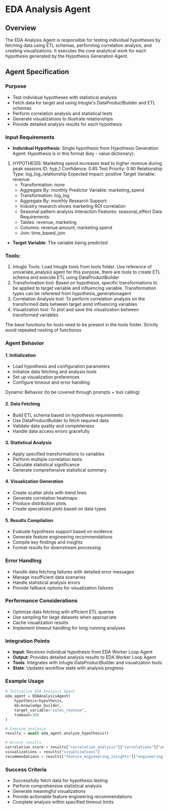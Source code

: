 # EDA Analysis Agent

## Overview
The EDA Analysis Agent is responsible for testing individual hypotheses by fetching data using ETL schemas, performing correlation analysis, and creating visualizations. It executes the core analytical work for each hypothesis generated by the Hypothesis Generation Agent.

## Agent Specification

### Purpose
- Test individual hypotheses with statistical analysis
- Fetch data for target and using Intugle's DataProductBuilder and ETL schemas
- Perform correlation analysis and statistical tests
- Generate visualizations to illustrate relationships
- Provide detailed analysis results for each hypothesis

### Input Requirements
- **Individual Hypothesis**: Single hypothesis from Hypothesis Generation Agent:
Hypothesis is in this format (key - value dictionary):
1. HYPOTHESIS: Marketing spend increases lead to higher revenue during peak seasons
   ID: hyp_1
   Confidence: 0.85
   Test Priority: 0.90
   Relationship Type: log_log_relationship
   Expected Impact: positive
   Target Variable: revenue
     - Transformation: none
     - Aggregate By: monthly
   Predictor Variable: marketing_spend
     - Transformation: log_log
     - Aggregate By: monthly
   Research Support:
     - Industry research shows marketing ROI correlation
     - Seasonal pattern analysis
   Interaction Features: seasonal_effect
   Data Requirements:
     - Tables: revenue, marketing
     - Columns: revenue.amount, marketing.spend
     - Join: time_based_join    

- **Target Variable**: The variable being predicted

### Tools:
1. Intugle Tools: Load Intugle tools from tools folder. Use reference of univariate_analysis agent for this purpose, there are tools to create ETL schema and execute ETL using DataProductBuilder
2. Transformation tool: Based on hypothesis, specific transformations to be applied to target variable and influencing variable. Transformation types can be referered from hypothesis_generationagent
3. Correlation Analysis tool: To perform correlation analysis on the transformed data between target annd influencing variables
4. Visualization tool: To plot and save the visualization between transformed variables

The base functions for tools need to be present in the tools folder. Strictly avoid repeated nesting of functionss


### Agent Behavior
#### 1. Initialization
- Load hypothesis and configuration parameters
- Initialize data fetching and analysis tools
- Set up visualization preferences
- Configure timeout and error handling


Dynamic Behavior (to be covered through prompts + tool calling)
#### 2. Data Fetching
- Build ETL schema based on hypothesis requirements
- Use DataProductBuilder to fetch required data
- Validate data quality and completeness
- Handle data access errors gracefully

#### 3. Statistical Analysis
- Apply specified transformations to variables
- Perform multiple correlation tests
- Calculate statistical significance
- Generate comprehensive statistical summary

#### 4. Visualization Generation
- Create scatter plots with trend lines
- Generate correlation heatmaps
- Produce distribution plots
- Create specialized plots based on data types

#### 5. Results Compilation
- Evaluate hypothesis support based on evidence
- Generate feature engineering recommendations
- Compile key findings and insights
- Format results for downstream processing

### Error Handling
- Handle data fetching failures with detailed error messages
- Manage insufficient data scenarios
- Handle statistical analysis errors
- Provide fallback options for visualization failures

### Performance Considerations
- Optimize data fetching with efficient ETL queries
- Use sampling for large datasets when appropriate
- Cache visualization results
- Implement timeout handling for long-running analyses

### Integration Points
- **Input**: Receives individual hypothesis from EDA Worker Loop Agent
- **Output**: Provides detailed analysis results to EDA Worker Loop Agent
- **Tools**: Integrates with Intugle DataProductBuilder and visualization tools
- **State**: Updates workflow state with analysis progress

### Example Usage
```python
# Initialize EDA Analysis Agent
eda_agent = EDAAnalysisAgent(
    hypothesis=hypothesis,
    kb=knowledge_builder,
    target_variable="sales_revenue",
    timeout=300
)

# Execute analysis
results = await eda_agent.analyze_hypothesis()

# Access results
correlation_score = results["correlation_analysis"]["correlations"]["pearson"]["correlation"]
visualizations = results["visualizations"]
recommendations = results["feature_engineering_insights"]["engineering_recommendations"]
```

### Success Criteria
- Successfully fetch data for hypothesis testing
- Perform comprehensive statistical analysis
- Generate meaningful visualizations
- Provide actionable feature engineering recommendations
- Complete analysis within specified timeout limits
